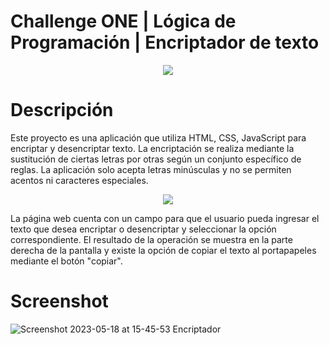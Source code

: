 # Challenge ONE | Lógica de Programación | Encriptador de texto

<p align="center">
  <a href="https://skillicons.dev">
    <img src="https://github.com/Luka-g22/challenge-one-01/assets/83355802/33985ea9-cf3a-4461-b2e8-50f8ce78c455" />
  </a>
</p>

# Descripción

Este proyecto es una aplicación que utiliza HTML, CSS, JavaScript para encriptar y desencriptar texto. La encriptación se realiza mediante la sustitución de ciertas letras por otras según un conjunto específico de reglas. La aplicación solo acepta letras minúsculas y no se permiten acentos ni caracteres especiales.

<p align="center">
  <a href="https://skillicons.dev">
    <img src="https://skills.thijs.gg/icons?i=js,html,css" />
  </a>
</p>

La página web cuenta con un campo para que el usuario pueda ingresar el texto que desea encriptar o desencriptar y seleccionar la opción correspondiente. El resultado de la operación se muestra en la parte derecha de la pantalla y existe la opción de copiar el texto al portapapeles mediante el botón "copiar".

# Screenshot 
![Screenshot 2023-05-18 at 15-45-53 Encriptador](https://github.com/Luka-g22/challenge-one-01/assets/83355802/2b4186e1-b796-48e1-9a66-c29f547698a5)

